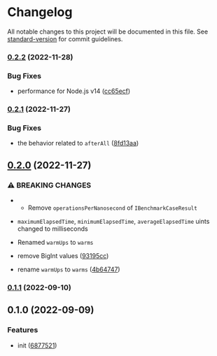 # Changelog

All notable changes to this project will be documented in this file. See [standard-version](https://github.com/conventional-changelog/standard-version) for commit guidelines.

### [0.2.2](https://github.com/BlackGlory/extra-benchmark/compare/v0.2.1...v0.2.2) (2022-11-28)


### Bug Fixes

* performance for Node.js v14 ([cc65ecf](https://github.com/BlackGlory/extra-benchmark/commit/cc65ecf7047439f4b1c3ddd8d3a64ff33a69c0b9))

### [0.2.1](https://github.com/BlackGlory/extra-benchmark/compare/v0.2.0...v0.2.1) (2022-11-27)


### Bug Fixes

* the behavior related to `afterAll` ([8fd13aa](https://github.com/BlackGlory/extra-benchmark/commit/8fd13aa6d60e6fe5f176ae06d31e1198eef99a3f))

## [0.2.0](https://github.com/BlackGlory/extra-benchmark/compare/v0.1.1...v0.2.0) (2022-11-27)


### ⚠ BREAKING CHANGES

* - Remove `operationsPerNanosecond` of `IBenchmarkCaseResult`
- `maximumElapsedTime`, `minimumElapsedTime`, `averageElapsedTime` uints changed to milliseconds
* Renamed `warmUps` to `warms`

* remove BigInt values ([93195cc](https://github.com/BlackGlory/extra-benchmark/commit/93195cc4cbd9177c175238a65a118a8488be640d))
* rename `warmUps` to `warms` ([4b64747](https://github.com/BlackGlory/extra-benchmark/commit/4b64747a3ae229f18810b136feb6ac019d6ac411))

### [0.1.1](https://github.com/BlackGlory/extra-benchmark/compare/v0.1.0...v0.1.1) (2022-09-10)

## 0.1.0 (2022-09-09)


### Features

* init ([6877521](https://github.com/BlackGlory/extra-benchmark/commit/6877521f1af35288a76e49de589d3d10d8a32942))
